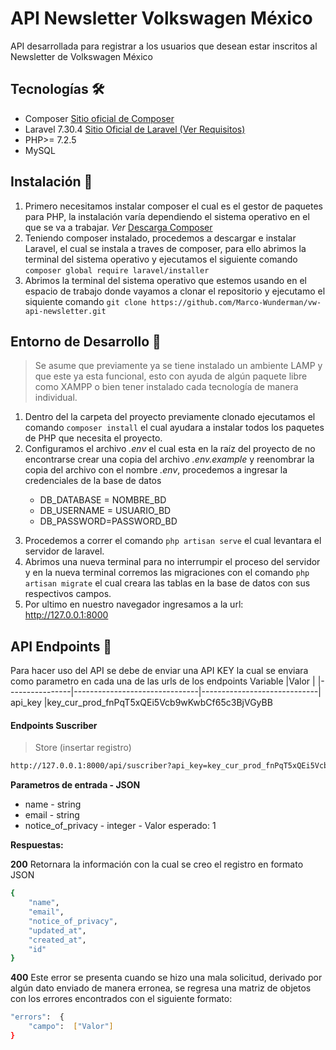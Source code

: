 
# API Newsletter Volkswagen México

API desarrollada para registrar a los usuarios que desean estar inscritos al Newsletter de Volkswagen México

## Tecnologías 🛠️

 - Composer  [Sitio oficial de Composer](https://getcomposer.org/)
 - Laravel 7.30.4 [Sitio Oficial de Laravel (Ver Requisitos)](https://laravel.com/docs/7.x#server-requirements)
 - PHP>= 7.2.5
 - MySQL

## Instalación 🔧

1. Primero necesitamos instalar composer el cual es el gestor de paquetes para PHP, la instalación varía dependiendo el sistema operativo en el que se va a trabajar. *Ver* [Descarga Composer](https://getcomposer.org/download/)
2. Teniendo composer instalado, procedemos a descargar e instalar Laravel, el cual se instala a traves de composer, para ello abrimos la terminal del sistema operativo y ejecutamos el siguiente comando `composer global require laravel/installer` 
3. Abrimos la terminal  del sistema operativo que estemos usando en el espacio de trabajo donde vayamos a clonar el repositorio y ejecutamo el siquiente comando `git clone https://github.com/Marco-Wunderman/vw-api-newsletter.git` 

## Entorno de Desarrollo 🚀
> Se asume que previamente ya se tiene instalado un ambiente LAMP y que este ya esta funcional, esto con ayuda de algún paquete libre como XAMPP o bien tener instalado cada tecnología de manera individual.

 1. Dentro del la carpeta del proyecto previamente clonado ejecutamos el comando `composer install` el cual ayudara a instalar todos los paquetes de PHP que necesita el proyecto.
 2. Configuramos el archivo *.env* el cual esta en la raíz del proyecto de no encontrarse crear una copia del archivo *.env.example* y reenombrar la copia del archivo con el nombre *.env*, procedemos a ingresar la credenciales de la base de datos   <p> <ul><li>DB_DATABASE = NOMBRE_BD</li><li>DB_USERNAME = USUARIO_BD</li><li>DB_PASSWORD=PASSWORD_BD</li></ul> </p>
 3. Procedemos a correr el comando `php artisan serve` el cual levantara el servidor de laravel. 
 4. Abrimos una nueva terminal para no interrumpir el proceso del servidor y en la nueva terminal corremos las migraciones con el comando `php artisan migrate` el cual creara las tablas en la base de datos con sus respectivos campos.
 5. Por ultimo en nuestro navegador ingresamos a la url: http://127.0.0.1:8000

## API Endpoints 🔵
Para hacer uso del API se debe de enviar una API KEY la cual se enviara como parametro en cada una de las urls de los endpoints
Variable                          |Valor                         |
|----------------|-------------------------------|-----------------------------|
api_key            |key_cur_prod_fnPqT5xQEi5Vcb9wKwbCf65c3BjVGyBB

#### Endpoints Suscriber
 > Store (insertar registro)

```sh
http://127.0.0.1:8000/api/suscriber?api_key=key_cur_prod_fnPqT5xQEi5Vcb9wKwbCf65c3BjVGyBB
```
**Parametros de entrada - JSON**

 - name - string 
 - email - string 
 - notice_of_privacy - integer - Valor esperado: 1

**Respuestas:**

**200**
Retornara la información con la cual se creo el registro en formato JSON
```sh
{
	"name",
	"email",
	"notice_of_privacy",
	"updated_at",
	"created_at",
	"id"
}
```

**400**
Este error se presenta cuando se hizo  una mala solicitud, derivado por algún dato enviado de manera erronea, se regresa una matriz de objetos con los errores encontrados con el siguiente formato:
```sh
"errors":  {
	"campo":  ["Valor"]
}
